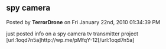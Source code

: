 ## spy camera
Posted by **TerrorDrone** on Fri January 22nd, 2010 01:34:39 PM

just posted info on a spy camera tv transmitter project 
[url:1oqd7n5a]http&#58;//wp&#46;me/pMfqY-12[/url:1oqd7n5a]
